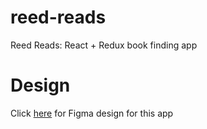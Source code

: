 # reed-reads
Reed Reads: React + Redux book finding app

# Design
Click [here](https://www.figma.com/file/KWs1ld5vUBi7aF6cVTQjka/Reed-Reads?type=design&node-id=2%3A2&mode=design&t=UdQp24kK2lIf1x5M-1) for Figma design for this app
